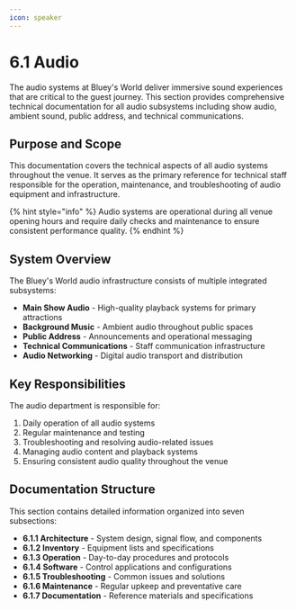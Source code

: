 ```yaml
---
icon: speaker
---
```


# 6.1 Audio

The audio systems at Bluey's World deliver immersive sound experiences that are critical to the guest journey. This section provides comprehensive technical documentation for all audio subsystems including show audio, ambient sound, public address, and technical communications.

## Purpose and Scope

This documentation covers the technical aspects of all audio systems throughout the venue. It serves as the primary reference for technical staff responsible for the operation, maintenance, and troubleshooting of audio equipment and infrastructure.

{% hint style="info" %}
Audio systems are operational during all venue opening hours and require daily checks and maintenance to ensure consistent performance quality.
{% endhint %}

## System Overview

The Bluey's World audio infrastructure consists of multiple integrated subsystems:

* **Main Show Audio** - High-quality playback systems for primary attractions
* **Background Music** - Ambient audio throughout public spaces
* **Public Address** - Announcements and operational messaging
* **Technical Communications** - Staff communication infrastructure
* **Audio Networking** - Digital audio transport and distribution

## Key Responsibilities

The audio department is responsible for:

1. Daily operation of all audio systems
2. Regular maintenance and testing
3. Troubleshooting and resolving audio-related issues
4. Managing audio content and playback systems
5. Ensuring consistent audio quality throughout the venue

## Documentation Structure

This section contains detailed information organized into seven subsections:

* **6.1.1 Architecture** - System design, signal flow, and components
* **6.1.2 Inventory** - Equipment lists and specifications
* **6.1.3 Operation** - Day-to-day procedures and protocols
* **6.1.4 Software** - Control applications and configurations
* **6.1.5 Troubleshooting** - Common issues and solutions
* **6.1.6 Maintenance** - Regular upkeep and preventative care
* **6.1.7 Documentation** - Reference materials and specifications